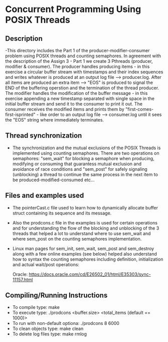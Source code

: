 # Concurrent Programming Using POSIX Threads 

## Description
-This directory includes the Part 1 of the producer-modifier-consumer problem using POSIX
threads and counting semaphores. In agreement with the description of the Assign 3 -
Part 1 we create 3 Pthreads (producer, modifier & consumer). The producer handles
producing items - in this exercise a circular buffer stream with timestamps and their
index sequences and writes whatever is produced at an output log file --> producer.log.
After all items are produced an extra item --> "EOS" is produced to signal the END of the
buffering operstion and the termination of the thread producer. The modifier handles
the modification of the buffer message - in this exercise appending a new timestamp
separated with single space in the initial buffer stream and send it to the consumer to
print it out. The consumer receives the modified items and prints them by
"first-comes-first-isprinted" - like order to an output log file --> consumer.log until
it sees the "EOS" string where immediately terminates.

## Thread synchronization
- The synchronization and the mutual exclusions of the POSIX Threads is
implemented using counting semaphores. There are two operations on semaphores:
"sem_wait" for blocking a semaphore when producing, modifying or consuming
that guarantess mutual exclusion and avoidance of race conditions and
"sem_post" for safely signaling (unblocking) a thread to continue the same
process in the next item to be produced-modified-consumed etc...

## Files and examples used
- The pointerCast.c file used to learn how to dynamically allocate buffer struct
  containing its sequence and its message.
- Also the prodcons.c file in the examples is used for certain operations and
  for understanding the flow of the blocking and unblocking of the 3 threads
  that helped a lot to understand where to use sem_wait and where sem_post on
  the counting semaphores implementation.
- Linux man pages for sem_init, sem_wait, sem_post and sem_destroy along with a
  few online examples (see below) helped also understand how to syntax the counting
  semaphores including definition, initialization and actual wait/post
  operations:

  Oracle: https://docs.oracle.com/cd/E26502_01/html/E35303/sync-11157.html

## Compiling/Running Instructions
- To compile type: make
- To execute type: ./prodcons <buffer.size> <total_items (default == 1000)>
- To run with non-default optiona: ./prodcons 8 6000
- To clean objects type: make clean
- To delete log files type: make rmlog
